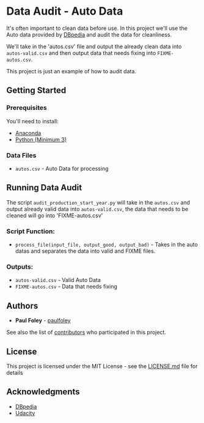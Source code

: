# Data Audit - Auto Data

It's often important to clean data before use. In this project we'll use the Auto data provided by [DBpedia](http://wiki.dbpedia.org/) and audit the data for cleanliness. 

We'll take in the 'autos.csv' file and output the already clean data into `autos-valid.csv` and then output data that needs fixing into `FIXME-autos.csv`.

This project is just an example of how to audit data.

## Getting Started

### Prerequisites

You'll need to install:

* [Anaconda](https://www.continuum.io/downloads)
* [Python (Minimum 3)](https://www.continuum.io/blog/developer-blog/python-3-support-anaconda)

### Data Files

* `autos.csv` - Auto Data for processing


## Running Data Audit

The script `audit_production_start_year.py` will take in the `autos.csv` and output already valid data into `autos-valid.csv`, the data that needs to be cleaned will go into 'FIXME-autos.csv'

### Script Function:

* `process_file(input_file, output_good, output_bad)` - Takes in the auto datas and separates the data into valid and FIXME files.

### Outputs:

* `autos-valid.csv` - Valid Auto Data
* `FIXME-autos.csv` - Data that needs fixing


## Authors

* **Paul Foley** - [paulfoley](https://github.com/paulfoley)

See also the list of [contributors](https://github.com/paulfoley/data-analyst/tree/master/Auto_Data-Audit) who participated in this project.


## License

This project is licensed under the MIT License - see the [LICENSE.md](LICENSE.md) file for details


## Acknowledgments

* [DBpedia](http://wiki.dbpedia.org/)
* [Udacity](https://www.udacity.com/)
